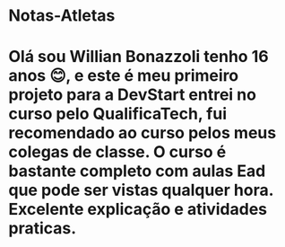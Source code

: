 <h1>Notas-Atletas<h1>

Olá sou Willian Bonazzoli tenho 16 anos 😊, e este é meu primeiro projeto para a DevStart entrei no curso pelo QualificaTech, fui recomendado ao curso pelos meus colegas de classe. O curso é bastante completo com aulas Ead que pode ser vistas qualquer hora. Excelente explicação e atividades praticas.
